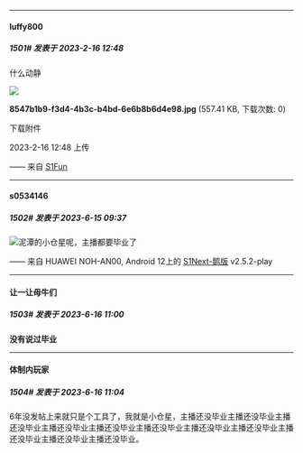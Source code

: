 
*****

####  luffy800  
##### 1501#       发表于 2023-2-16 12:48

什么动静

<img src="https://img.saraba1st.com/forum/202302/16/124843e77x799u1lrufrul.jpg" referrerpolicy="no-referrer">

<strong>8547b1b9-f3d4-4b3c-b4bd-6e6b8b6d4e98.jpg</strong> (557.41 KB, 下载次数: 0)

下载附件

2023-2-16 12:48 上传

—— 来自 [S1Fun](https://s1fun.koalcat.com)

*****

####  s0534146  
##### 1502#       发表于 2023-6-15 09:37

<img src="https://static.saraba1st.com/image/smiley/face2017/194.png" referrerpolicy="no-referrer">泥潭的小仓星呢，主播都要毕业了

—— 来自 HUAWEI NOH-AN00, Android 12上的 [S1Next-鹅版](https://github.com/ykrank/S1-Next/releases) v2.5.2-play


*****

####  让一让母牛们  
##### 1503#       发表于 2023-6-16 11:00

<strong>没有说过毕业</strong>


*****

####  体制内玩家  
##### 1504#       发表于 2023-6-16 11:04

6年没发帖上来就只是个工具了，我就是小仓星，主播还没毕业主播还没毕业主播还没毕业主播还没毕业主播还没毕业主播还没毕业主播还没毕业主播还没毕业主播还没毕业主播还没毕业主播还没毕业。

